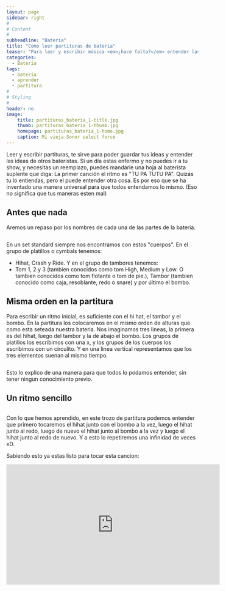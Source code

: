 ```yaml
---
layout: page
sidebar: right
#
# Content
#
subheadline: "Bateria"
title: "Como leer partituras de bateria"
teaser: "Para leer y escribir música <em>¿hace falta?</em> entender las partituras. Aquí te enseño, de la misma manera en que aprendí yo, como leer (y escribir) partituras de batería."
categories:
  - Bateria
tags:
  - bateria
  - aprender
  - partitura
#
# Styling
#
header: no
image:
    title: partituras_bateria_1-title.jpg
    thumb: partituras_bateria_1-thumb.jpg
    homepage: partituras_bateria_1-home.jpg
    caption: Mi vieja Sonor select force
---
```

Leer y escribir partituras, te sirve para poder guardar tus ideas y entender las ideas de otros bateristas. Si un día estas enfermo y no puedes ir a tu show, y necesitas un reemplazo, puedes mandarle una hoja al baterista suplente que diga: 
La primer canción el ritmo es "TU PA TUTU PA". Quizás tu lo entiendas, pero el puede entender otra cosa. Es por eso que se ha inventado una manera universal para que todos entendamos lo mismo. (Eso no significa que tus maneras esten mal)

## Antes que nada
Aremos un repaso por los nombres de cada una de las partes de la bateria.

<div class="medium-4 columns t30">
      <img src="{{ site.urlimg }}bateria/partes_bateria.jpg" alt="">
</div>

En un set standard siempre nos encontramos con estos "cuerpos". 
En el grupo de platillos o cymbals tenemos:
- Hihat, Crash y Ride.
Y en el grupo de tambores tenemos:
- Tom 1, 2 y 3 (tambien conocidos como tom High, Medium y Low. O tambien conocidos como tom flotante o tom de pie.), Tambor (tambien conocido como caja, resoblante, redo o snare) y por último el bombo.

## Misma orden en la partitura

Para escribir un ritmo inicial, es suficiente con el hi hat, el tambor y el bombo. En la partitura los colocaremos en el mismo orden de alturas que como esta seteada nuestra bateria. 
Nos imaginamos tres lineas, la primera es del hihat, luego del tambor y la de abajo el bombo.
Los grupos de platillos los escribimos con una x, y los grupos de los cuerpos los escribimos con un circulito. 
Y en una linea vertical representamos que los tres elementos suenan al mismo tiempo.

<div class="medium-4 columns t30">
      <img src="{{ site.urlimg }}bateria/bateria_partitura.jpg" alt="">
</div>

Esto lo explico de una manera para que todos lo podamos entender, sin tener ningun conocimiento previo. 

## Un ritmo sencillo

<div class="medium-4 columns t30">
      <img src="{{ site.urlimg }}bateria/ritmo_basico.jpg" alt="">
</div>

Con lo que hemos aprendido, en este trozo de partitura podemos entender que primero tocaremos el hihat junto con el bombo a la vez, luego el hihat junto al redo, luego de nuevo el hihat junto al bombo a la vez y luego el hihat junto al redo de nuevo. Y a esto lo repetiremos una infinidad de veces xD.

Sabiendo esto ya estas listo para tocar esta cancion:

<iframe width="560" height="315" src="https://www.youtube.com/embed/zhV7uhM_Tvg" title="YouTube video player" frameborder="0" allow="accelerometer; autoplay; clipboard-write; encrypted-media; gyroscope; picture-in-picture" allowfullscreen></iframe>
